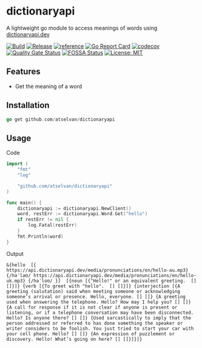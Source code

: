 # dictionaryapi

A lightweight go module to access meanings of words using [dictionaryapi.dev](https://dictionaryapi.dev)

[![Build](https://github.com/atselvan/dictionaryapi/actions/workflows/build.yaml/badge.svg)](https://github.com/atselvan/dictionaryapi/actions/workflows/build.yaml)
[![Release](https://github.com/atselvan/dictionaryapi/actions/workflows/release.yaml/badge.svg)](https://github.com/atselvan/dictionaryapi/actions/workflows/release.yaml)
[![reference](https://img.shields.io/badge/godoc-docs-blue.svg?label=&logo=go)](https://godoc.org/github.com/atselvan/dictionaryapi)
[![Go Report Card](https://goreportcard.com/badge/github.com/atselvan/dictionaryapi)](https://goreportcard.com/report/github.com/atselvan/dictionaryapi)
[![codecov](https://codecov.io/gh/atselvan/dictionaryapi/branch/master/graph/badge.svg)](https://codecov.io/gh/atselvan/dictionaryapi)
[![Quality Gate Status](https://sonarcloud.io/api/project_badges/measure?project=atselvan_dictionaryapi&metric=alert_status)](https://sonarcloud.io/summary/new_code?id=atselvan_dictionaryapi)
[![FOSSA Status](https://app.fossa.com/api/projects/git%2Bgithub.com%2Fatselvan%2Fdictionaryapi.svg?type=shield)](https://app.fossa.com/projects/git%2Bgithub.com%2Fatselvan%2Fdictionaryapi?ref=badge_shield)
[![License: MIT](https://img.shields.io/badge/License-MIT-yellow.svg)](https://opensource.org/licenses/MIT)

## Features

* Get the meaning of a word

## Installation

```go
go get github.com/atselvan/dictionaryapi
```

## Usage

Code

```go
import (
	"fmt"
	"log"

	"github.com/atselvan/dictionaryapi"
)

func main() {
	dictionaryapi := dictionaryapi.NewClient()
	word, restErr := dictionaryapi.Word.Get("hello")
	if restErr != nil {
		log.Fatal(restErr)
	}
	fmt.Println(word)
}
```

Output

```log
&{hello  [{ https://api.dictionaryapi.dev/media/pronunciations/en/hello-au.mp3} {/həˈləʊ/ https://api.dictionaryapi.dev/media/pronunciations/en/hello-uk.mp3} {/həˈloʊ/ }]  [{noun [{"Hello!" or an equivalent greeting.  [] []}]} {verb [{To greet with "hello".  [] []}]} {interjection [{A greeting (salutation) said when meeting someone or acknowledging someone’s arrival or presence. Hello, everyone. [] []} {A greeting used when answering the telephone. Hello? How may I help you? [] []} {A call for response if it is not clear if anyone is present or listening, or if a telephone conversation may have been disconnected. Hello? Is anyone there? [] []} {Used sarcastically to imply that the person addressed or referred to has done something the speaker or writer considers to be foolish. You just tried to start your car with your cell phone. Hello? [] []} {An expression of puzzlement or discovery. Hello! What’s going on here? [] []}]}]}
```
